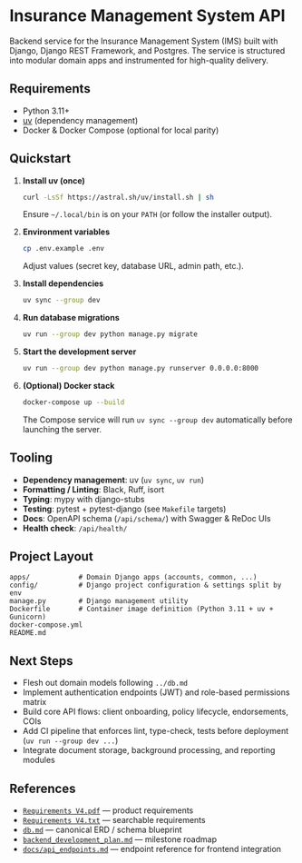 # Insurance Management System API

Backend service for the Insurance Management System (IMS) built with Django, Django REST Framework, and Postgres. The service is structured into modular domain apps and instrumented for high-quality delivery.

## Requirements

- Python 3.11+
- [uv](https://docs.astral.sh/uv/) (dependency management)
- Docker & Docker Compose (optional for local parity)

## Quickstart

1. **Install uv (once)**
   ```bash
   curl -LsSf https://astral.sh/uv/install.sh | sh
   ```
   Ensure `~/.local/bin` is on your `PATH` (or follow the installer output).

2. **Environment variables**
   ```bash
   cp .env.example .env
   ```
   Adjust values (secret key, database URL, admin path, etc.).

3. **Install dependencies**
   ```bash
   uv sync --group dev
   ```

4. **Run database migrations**
   ```bash
   uv run --group dev python manage.py migrate
   ```

5. **Start the development server**
   ```bash
   uv run --group dev python manage.py runserver 0.0.0.0:8000
   ```

6. **(Optional) Docker stack**
   ```bash
   docker-compose up --build
   ```
   The Compose service will run `uv sync --group dev` automatically before launching the server.

## Tooling

- **Dependency management**: uv (`uv sync`, `uv run`)
- **Formatting / Linting**: Black, Ruff, isort
- **Typing**: mypy with django-stubs
- **Testing**: pytest + pytest-django (see `Makefile` targets)
- **Docs**: OpenAPI schema (`/api/schema/`) with Swagger & ReDoc UIs
- **Health check**: `/api/health/`

## Project Layout

```
apps/            # Domain Django apps (accounts, common, ...)
config/          # Django project configuration & settings split by env
manage.py        # Django management utility
Dockerfile       # Container image definition (Python 3.11 + uv + Gunicorn)
docker-compose.yml
README.md
```

## Next Steps

- Flesh out domain models following `../db.md`
- Implement authentication endpoints (JWT) and role-based permissions matrix
- Build core API flows: client onboarding, policy lifecycle, endorsements, COIs
- Add CI pipeline that enforces lint, type-check, tests before deployment (`uv run --group dev ...`)
- Integrate document storage, background processing, and reporting modules

## References

- [`Requirements V4.pdf`](../Requirements%20V4.pdf) — product requirements
- [`Requirements V4.txt`](../Requirements%20V4.txt) — searchable requirements
- [`db.md`](../db.md) — canonical ERD / schema blueprint
- [`backend_development_plan.md`](../backend_development_plan.md) — milestone roadmap
- [`docs/api_endpoints.md`](docs/api_endpoints.md) — endpoint reference for frontend integration
